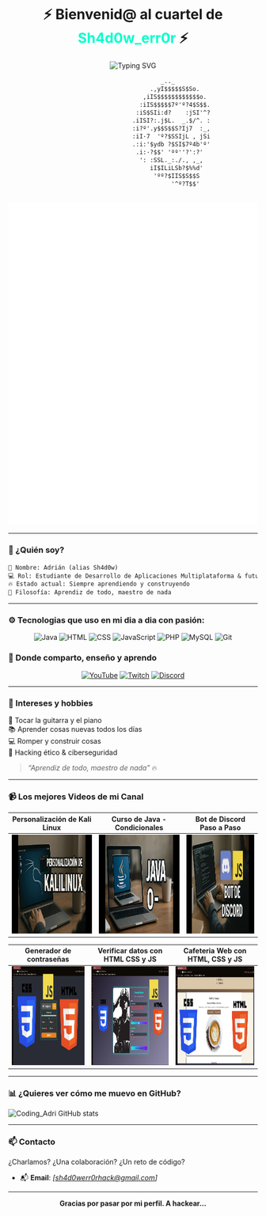 <!-- Perfil README llamativo y profesional para Coding with Adri -->

<h1 align="center">⚡ Bienvenid@ al cuartel de <span style="color:#00ffcc">Sh4d0w_err0r</span> ⚡</h1>

<p align="center">
  <img src="https://readme-typing-svg.demolab.com?font=Fira+Code&pause=1000&center=true&width=435&lines=Developer+%7C+Cibersecurity;Aprendiz+de+todo%2C+maestro+de+nada;Let's+build+%26+break+stuff!;Youtube+Channel" alt="Typing SVG" />
</p>


```text
			                               _.._
			                            .,yI$$$$$S$So.
			                          ,iIS$$$$$$$$$$$$o.	    
			                         :iIS$$$$$7º'º?4$S$$.      
			                        :iS$SIi:d?    :jSI'^?      
			                       .iISI?:.j$L.  _.$/^. :	 
			                       :i?º'.y$$S$$S?Ij7  :_,	  
			                       :iI·7  'º?$SSIjL , jSi    
			                       .:i:'$ydb ?$SI$7º4b'º'    
			                        .i:·?$$' 'ºº''?':?'	 
			                         ': :SSL._:./., ,_,	    
			                            iI$ILiLSb?$%%d'	    
			                             'ºº?$IIS$S$$S	    
			                                  '^º?T$$'	
		
```
![calavera_gif](calavera_blanca.gif)

---

### 🧠 ¿Quién soy?

```txt
📛 Nombre: Adrián (alias Sh4d0w)
💻 Rol: Estudiante de Desarrollo de Aplicaciones Multiplataforma & futuro especialista en Ciberseguridad
🔥 Estado actual: Siempre aprendiendo y construyendo
🧩 Filosofía: Aprendiz de todo, maestro de nada
```

---

### ⚙️ Tecnologias que uso en mi dia a dia con pasión:

<div align="center">
  
![Java](https://img.shields.io/badge/Java-%23007396.svg?style=for-the-badge&logo=openjdk&logoColor=white)
![HTML](https://img.shields.io/badge/HTML5-%23E34F26.svg?style=for-the-badge&logo=html5&logoColor=white)
![CSS](https://img.shields.io/badge/CSS3-%231572B6.svg?style=for-the-badge&logo=css3&logoColor=white)
![JavaScript](https://img.shields.io/badge/JavaScript-%23F7DF1E.svg?style=for-the-badge&logo=javascript&logoColor=black)
![PHP](https://img.shields.io/badge/PHP-%23777BB4.svg?style=for-the-badge&logo=php&logoColor=white)
![MySQL](https://img.shields.io/badge/MySQL-%234479A1.svg?style=for-the-badge&logo=mysql&logoColor=white)
![Git](https://img.shields.io/badge/Git-%23F05032.svg?style=for-the-badge&logo=git&logoColor=white)

</div>

### 🎥 Donde comparto, enseño y aprendo

<div align="center">

[![YouTube](https://img.shields.io/badge/YouTube-Informática%20y%20proyectos-red?style=for-the-badge&logo=youtube&logoColor=white)](https://www.youtube.com/@CodingWithAdri-s3n)
[![Twitch](https://img.shields.io/badge/Twitch-Proyectos%20en%20vivo-6441a5?style=for-the-badge&logo=twitch&logoColor=white)](https://www.twitch.tv/coding_with_adri)
[![Discord](https://img.shields.io/badge/Discord-Comunidad%20tech-5865F2?style=for-the-badge&logo=discord&logoColor=white)](https://discord.gg/RhYxW79r9g)

</div>

---

### 🧠 Intereses y hobbies

🎸 Tocar la guitarra y el piano  
📚 Aprender cosas nuevas todos los días  
💻 Romper y construir cosas  
🔐 Hacking ético & ciberseguridad

> _“Aprendiz de todo, maestro de nada”_ 🔥

---

### 📹 Los mejores Videos de mi Canal
<!-- BEGIN YOUTUBE-CARDS -->

| Personalización de Kali Linux | Curso de Java - Condicionales | Bot de Discord Paso a Paso |
|-------------------------------|-------------------------------|----------------------------|
| <a href="https://www.youtube.com/watch?v=eyy8SxSaon0"><img src="Miniaturas/Personalizacion_Kali.jpg" width="200px" height="200px"></a> | <a href="https://www.youtube.com/watch?v=Rh84eH2vq0I&list=PLdZNEUB9bY935wlLEYXX6GHj2COBU5ga3&index=2"><img src="Miniaturas/Curso_Java.jpg" width="200px" height="200px"></a> |<a href="https://www.youtube.com/watch?v=0ysavvaKMOw&t=2s"><img src="Miniaturas/Bot_Discord.jpg" width="200px" height="200px"></a> |

| Generador de contraseñas | Verificar datos con HTML CSS y JS | Cafeteria Web con HTML, CSS  y JS |
|--------------------------|-----------------------------------|----------------------------|
| <a href="https://www.youtube.com/watch?v=eyy8SxSaon0"><img src="Miniaturas/Generador_Contrasenas.jpg" width="200px" height="200px"></a> | <a href="https://www.youtube.com/watch?v=zJ-rAZUoNMw"><img src="Miniaturas/Verificar_Datos.jpg" width="200px" height="200px"></a> |<a href="https://www.youtube.com/watch?v=GWD-bA8Hn0s"><img src="Miniaturas/Cafeteria.jpg" width="200px" height="200px"></a> |

<!-- Otra tabla para cuando se necesite
| Generador de contraseñas | Curso de Java - Condicionales | Bot de Discord Paso a Paso |
|-------------------------------|-------------------------------|----------------------------|
| <a href="https://www.youtube.com/watch?v=eyy8SxSaon0"><img src="Miniaturas/Personalizacion_Kali.jpg" width="200px" height="200px"></a> | <a href="https://www.youtube.com/watch?v=3EXWWySOUXY"><img src="Miniaturas/Curso_Java.jpg" width="200px" height="200px"></a> |<a href="https://www.youtube.com/watch?v=0ysavvaKMOw&t=2s"><img src="Miniaturas/Bot_Discord.jpg" width="200px" height="200px"></a> |

-->

<!-- END YOUTUBE-CARDS -->


---
### 📊 ¿Quieres ver cómo me muevo en GitHub?

![Coding_Adri GitHub stats](https://github-readme-stats.vercel.app/api?username=ShadowError-Hack&show_icons=true&theme=gruvbox)

---

### 📫 Contacto

¿Charlamos? ¿Una colaboración? ¿Un reto de código?

- 📬 **Email**: _[sh4d0werr0rhack@gmail.com]_  

---

<p align="center"><b>Gracias por pasar por mi perfil. A hackear...</b></p>
